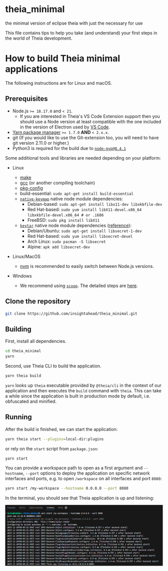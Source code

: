 # theia_minimal
the minimal version of eclipse theia with just the necessary for use

This file contains tips to help you take (and understand) your first steps in
the world of Theia development. 

# How to build Theia minimal applications

The following instructions are for Linux and macOS.

## Prerequisites

 - Node.js `>= 18.17.0` and `< 21`.
   - If you are interested in Theia's VS Code Extension support then you should use a Node version at least compatible with the one included in the version of Electron used by [VS Code](https://github.com/microsoft/vscode).
 - [Yarn package manager](https://yarnpkg.com/en/docs/install)  `>= 1.7.0` **AND** `< 2.x.x`.
 - git (If you would like to use the Git-extension too, you will need to have git version 2.11.0 or higher.)
 - Python3 is required for the build due to [`node-gyp@8.4.1`](https://github.com/nodejs/node-gyp/tree/v8.4.1#installation)

Some additional tools and libraries are needed depending on your platform:

- Linux
  - [make](https://www.gnu.org/software/make/)
  - [gcc](https://gcc.gnu.org/) (or another compiling toolchain)
  - [pkg-config](https://www.freedesktop.org/wiki/Software/pkg-config/)
  - build-essential: `sudo apt-get install build-essential`
  <a name="prerequisite_native_keymap"></a>
  - [`native-keymap`](#prerequisite_native_keymap) native node module dependencies:
    - Debian-based: `sudo apt-get install libx11-dev libxkbfile-dev`
    - Red Hat-based: `sudo yum install libX11-devel.x86_64 libxkbfile-devel.x86_64 # or .i686`
    - FreeBSD: `sudo pkg install libX11`
  <a name="prerequisite_keytar"></a>
  - [`keytar`](#prerequisite_keytar) native node module dependencies ([reference](https://github.com/atom/node-keytar#on-linux)):
    - Debian/Ubuntu: `sudo apt-get install libsecret-1-dev`
    - Red Hat-based: `sudo yum install libsecret-devel`
    - Arch Linux: `sudo pacman -S libsecret`
    - Alpine: `apk add libsecret-dev`

- Linux/MacOS
  - [nvm](https://github.com/nvm-sh/nvm) is recommended to easily switch between Node.js versions.

- Windows
  - We recommend using [`scoop`](https://scoop.sh/). The detailed steps are [here](#building-on-windows).


## Clone the repository

```sh
git clone https://github.com/insightahead/theia_minimal.git
```

## Building

First, install all dependencies.

```sh
cd theia_minimal
yarn
```
Second, use Theia CLI to build the application.

```sh
yarn theia build
```

`yarn` looks up `theia` executable provided by `@theia/cli` in the context of our application and then executes the `build` command with `theia`. This can take a while since the application is built in production mode by default, i.e. obfuscated and minified.

## Running
After the build is finished, we can start the application:

```sh
yarn theia start --plugins=local-dir:plugins
```

or rely on the `start` script from `package.json`:

```sh
yarn start
```

You can provide a workspace path to open as a first argument and `--hostname`, `--port` options to deploy the application on specific network interfaces and ports, e.g. to open `/workspace` on all interfaces and port `8080`:

```sh
yarn start /my-workspace --hostname 0.0.0.0 --port 8080
```
In the terminal, you should see that Theia application is up and listening:

![Alt text](image.png)
